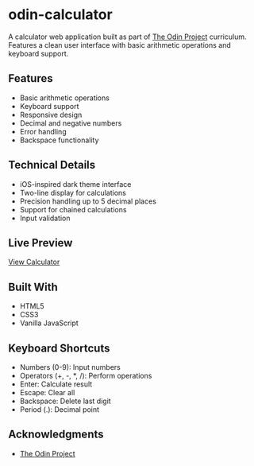 # odin-calculator

A calculator web application built as part of [The Odin Project](https://www.theodinproject.com) curriculum. Features a clean user interface with basic arithmetic operations and keyboard support.

## Features

- Basic arithmetic operations
- Keyboard support
- Responsive design
- Decimal and negative numbers
- Error handling
- Backspace functionality

## Technical Details

- iOS-inspired dark theme interface
- Two-line display for calculations
- Precision handling up to 5 decimal places
- Support for chained calculations
- Input validation

## Live Preview

[View Calculator](https://jossanna.github.io/odin-calculator/)

## Built With

- HTML5
- CSS3
- Vanilla JavaScript

## Keyboard Shortcuts

- Numbers (0-9): Input numbers
- Operators (+, -, \*, /): Perform operations
- Enter: Calculate result
- Escape: Clear all
- Backspace: Delete last digit
- Period (.): Decimal point

## Acknowledgments

- [The Odin Project](https://www.theodinproject.com)
